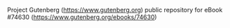 Project Gutenberg (https://www.gutenberg.org) public repository for
eBook #74630 (https://www.gutenberg.org/ebooks/74630)
